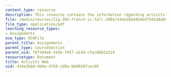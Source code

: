 ```yaml
---
content_type: resource
description: This resource contains the information regarding activits web.
file: /media/courses/21g-302-french-ii-fall-2004/434e2bbd4b9e47591d8ab0d026fcec09_MIT21G_302_F04_Web_G.pdf
file_type: application/pdf
learning_resource_types:
- Assignments
ocw_type: OCWFile
parent_title: Assignments
parent_type: CourseSection
parent_uid: f6f344e6-345b-7457-a14d-cfec8862a219
resourcetype: Document
title: Activits Web
uid: 434e2bbd-4b9e-4759-1d8a-b0d026fcec09
---
```

